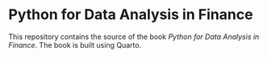 # Python for Data Analysis in Finance
This repository contains the source of the book *Python for Data Analysis in Finance*. The book is built using Quarto.

